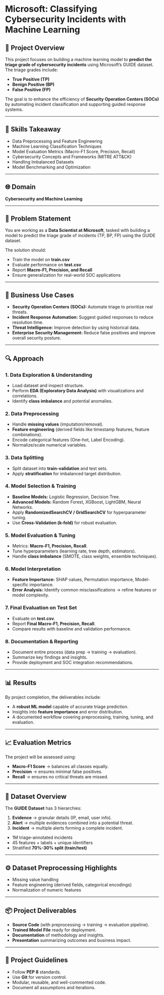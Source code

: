 # Microsoft: Classifying Cybersecurity Incidents with Machine Learning  

## 📌 Project Overview  
This project focuses on building a machine learning model to **predict the triage grade of cybersecurity incidents** using Microsoft’s GUIDE dataset. The triage grades include:  
- **True Positive (TP)**  
- **Benign Positive (BP)**  
- **False Positive (FP)**  

The goal is to enhance the efficiency of **Security Operation Centers (SOCs)** by automating incident classification and supporting guided response systems.  

---

## 🎯 Skills Takeaway  
- Data Preprocessing and Feature Engineering  
- Machine Learning Classification Techniques  
- Model Evaluation Metrics (Macro-F1 Score, Precision, Recall)  
- Cybersecurity Concepts and Frameworks (MITRE ATT&CK)  
- Handling Imbalanced Datasets  
- Model Benchmarking and Optimization  

---

## 🌐 Domain  
**Cybersecurity and Machine Learning**  

---

## 📝 Problem Statement  
You are working as a **Data Scientist at Microsoft**, tasked with building a model to predict the triage grade of incidents (TP, BP, FP) using the GUIDE dataset.  

The solution should:  
- Train the model on **train.csv**  
- Evaluate performance on **test.csv**  
- Report **Macro-F1, Precision, and Recall**  
- Ensure generalization for real-world SOC applications  

---

## 💼 Business Use Cases  
- **Security Operation Centers (SOCs):** Automate triage to prioritize real threats.  
- **Incident Response Automation:** Suggest guided responses to reduce resolution time.  
- **Threat Intelligence:** Improve detection by using historical data.  
- **Enterprise Security Management:** Reduce false positives and improve overall security posture.  

---

## 🔍 Approach  

### 1. Data Exploration & Understanding  
- Load dataset and inspect structure.  
- Perform **EDA (Exploratory Data Analysis)** with visualizations and correlations.  
- Identify **class imbalance** and potential anomalies.  

### 2. Data Preprocessing  
- Handle **missing values** (imputation/removal).  
- **Feature engineering** (derived fields like timestamp features, feature combinations).  
- Encode categorical features (One-hot, Label Encoding).  
- Normalize/scale numerical variables.  

### 3. Data Splitting  
- Split dataset into **train-validation** and test sets.  
- Apply **stratification** for imbalanced target distribution.  

### 4. Model Selection & Training  
- **Baseline Models:** Logistic Regression, Decision Tree.  
- **Advanced Models:** Random Forest, XGBoost, LightGBM, Neural Networks.  
- Apply **RandomizedSearchCV / GridSearchCV** for hyperparameter tuning.  
- Use **Cross-Validation (k-fold)** for robust evaluation.  

### 5. Model Evaluation & Tuning  
- Metrics: **Macro-F1, Precision, Recall**.  
- Tune hyperparameters (learning rate, tree depth, estimators).  
- Handle **class imbalance** (SMOTE, class weights, ensemble techniques).  

### 6. Model Interpretation  
- **Feature Importance:** SHAP values, Permutation importance, Model-specific importance.  
- **Error Analysis:** Identify common misclassifications → refine features or model complexity.  

### 7. Final Evaluation on Test Set  
- Evaluate on **test.csv**.  
- Report **Final Macro-F1, Precision, Recall**.  
- Compare results with baseline and validation performance.  

### 8. Documentation & Reporting  
- Document entire process (data prep → training → evaluation).  
- Summarize key findings and insights.  
- Provide deployment and SOC integration recommendations.  

---

## 📊 Results  
By project completion, the deliverables include:  
- A **robust ML model** capable of accurate triage prediction.  
- Insights into **feature importance** and error distribution.  
- A documented workflow covering preprocessing, training, tuning, and evaluation.  

---

## 📈 Evaluation Metrics  
The project will be assessed using:  
- **Macro-F1 Score** → balances all classes equally.  
- **Precision** → ensures minimal false positives.  
- **Recall** → ensures no critical threats are missed.  

---

## 📂 Dataset Overview  
The **GUIDE Dataset** has 3 hierarchies:  
1. **Evidence** → granular details (IP, email, user info).  
2. **Alert** → multiple evidences combined into a potential threat.  
3. **Incident** → multiple alerts forming a complete incident.  

- 1M triage-annotated incidents  
- 45 features + labels + unique identifiers  
- Stratified **70%-30% split (train/test)**  

---

## ⚙️ Dataset Preprocessing Highlights  
- Missing value handling  
- Feature engineering (derived fields, categorical encodings)  
- Normalization of numeric features  

---

## 📦 Project Deliverables  
- **Source Code** (with preprocessing → training → evaluation pipeline).  
- **Trained Model File** ready for deployment.  
- **Documentation** of methodology and insights.  
- **Presentation** summarizing outcomes and business impact.  

---

## 📌 Project Guidelines  
- Follow **PEP 8** standards.  
- Use **Git** for version control.  
- Modular, reusable, and well-commented code.  
- Document all assumptions and iterations.  

